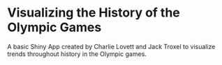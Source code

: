 # Visualizing the History of the Olympic Games
A basic Shiny App created by Charlie Lovett and Jack Troxel to visualize trends throughout history in the Olympic games.
